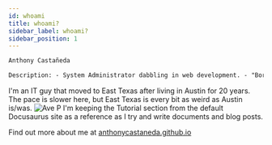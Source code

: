```yaml
---
id: whoami
title: whoami?
sidebar_label: whoami?
sidebar_position: 1
---
```


<!-- ## whoami? -->

```markdown title="anthony@anthonycastaneda.com:~$ whoami"
Anthony Castañeda

Description: - System Administrator dabbling in web development. - "Borrowing" code from sites I like. - Talking skeptical sysadmins into using GitHub for their scripts. - Father, Drummer, Nerd.
```

I'm an IT guy that moved to East Texas after living in Austin for 20 years. The pace is slower here,
but East Texas is every bit as weird as Austin is/was.
![Ave P](/img/AveP.jpg)
I'm keeping the Tutorial section from the default Docusaurus site as a reference as I try and write documents and blog posts.

Find out more about me at [anthonycastaneda.github.io](https://anthonycastaneda.github.io)
